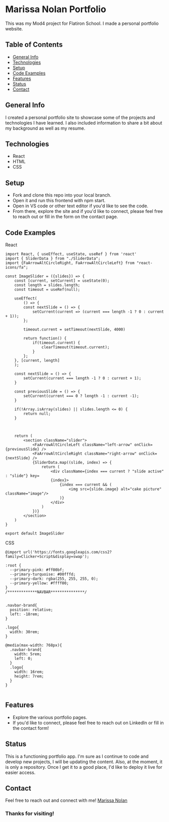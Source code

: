 # Marissa Nolan Portfolio
This was my Mod4 project for Flatiron School. I made a personal portfolio website.


## Table of Contents
* [General Info](#General-Info)
* [Technologies](#Technologies)
* [Setup](#Setup)
* [Code Examples](#Code-Examples)
* [Features](#Features)
* [Status](#Status)
* [Contact](#Contact)

## General Info
I created a personal portfolio site to showcase some of the projects and technologies I have learned. I also included information to share a bit about my background as well as my resume.
<!-- ## Intro Video
[Fly Away! on YouTube](https://youtu.be/P52TS0hV62s) -->

## Technologies
* React
* HTML
* CSS


## Setup
* Fork and clone this repo into your local branch.
* Open it and run this frontend with npm start.
* Open in VS code or other text editor if you'd like to see the code.
* From there, explore the site and if you'd like to connect, please feel free to reach out or fill in the form on the contact page.

## Code Examples
React
```
import React, { useEffect, useState, useRef } from 'react'
import { SliderData } from "./SliderData";
import {FaArrowAltCircleRight, FaArrowAltCircleLeft} from "react-icons/fa";

const ImageSlider = ({slides}) => {
    const [current, setCurrent] = useState(0);
    const length = slides.length;
    const timeout = useRef(null);

    useEffect(
        () => {
        const nextSlide = () => {
            setCurrent(current => (current === length -1 ? 0 : current + 1));
        };

        timeout.current = setTimeout(nextSlide, 4000)

        return function() {
            if(timeout.current) {
                clearTimeout(timeout.current);
            }
        };
    }, [current, length]
    );

    const nextSlide = () => {
        setCurrent(current === length -1 ? 0 : current + 1);
    }

    const previousSlide = () => {
        setCurrent(current === 0 ? length -1 : current -1);
    }

    if(!Array.isArray(slides) || slides.length <= 0) {
        return null;
    }

    

    return (
        <section className="slider">
            <FaArrowAltCircleLeft className="left-arrow" onClick={previousSlide} />
            <FaArrowAltCircleRight className="right-arrow" onClick={nextSlide} />
            {SliderData.map((slide, index) => {
                return (
                    <div className={index === current ? "slide active" : "slide"} key=
                    {index}>
                        {index === current && (
                            <img src={slide.image} alt="cake picture" className="image"/>
                        )}
                    </div>
                )
            })}
        </section>
    )
}

export default ImageSlider

```

CSS
```
@import url('https://fonts.googleapis.com/css2?family=Clicker+Script&display=swap');

:root {
  --primary-pink: #ff00bf;
  --primary-turquoise: #00fffd;
  --primary-dark: rgba(255, 255, 255, 0);
  --primary-yellow: #ffff00; 
}
/*************NAVBAR***************/


.navbar-brand{
  position: relative;
  left: -18rem;
}

.logo{
  width: 30rem;
}

@media(max-width: 768px){
  .navbar-brand{
    width: 5rem;
    left: 0;
  }
  .logo{
    width: 16rem;
    height: 7rem;
  }
}


```

## Features
* Explore the various portfolio pages.
* If you'd like to connect, please feel free to reach out on LinkedIn or fill in the contact form!

## Status
This is a functioning portfolio app. I'm sure as I continue to code and develop new projects, I will be updating the content. Also, at the moment, it is only a repository. Once I get it to a good place, I'd like to deploy it live for easier access.

## Contact
Feel free to reach out and connect with me!
[Marissa Nolan](https://www.linkedin.com/in/marissanolan1/) 

### Thanks for visiting!